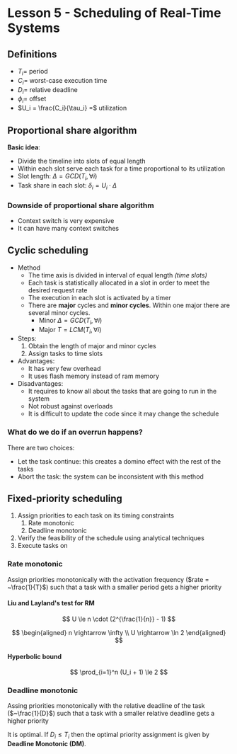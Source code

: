 # Lesson 5 - Scheduling of Real-Time Systems

## Definitions

- $T_i =$ period
- $C_i =$ worst-case execution time
- $D_i =$ relative deadline
- $\phi_i =$ offset
- $U_i = \frac{C_i}{\tau_i} =$ utilization

## Proportional share algorithm

**Basic idea**:

- Divide the timeline into slots of equal length
- Within each slot serve each task for a time proportional to its utilization
- Slot length: $\Delta = GCD(T_i, \forall i)$
- Task share in each slot: $\delta_i = U_i \cdot \Delta$

### Downside of proportional share algorithm

- Context switch is very expensive
- It can have many context switches

## Cyclic scheduling

- Method
  - The time axis is divided in interval of equal length *(time slots)*
  - Each task is statistically allocated in a slot in order to meet the desired request rate
  - The execution in each slot is activated by a timer
  - There are **major** cycles and **minor cycles**. Within one major there are several minor cycles.
    - Minor $\Delta = GCD(T_i, \forall i)$
    - Major $T = LCM(T_i, \forall i)$
- Steps:
  1. Obtain the length of major and minor cycles
  2. Assign tasks to time slots
- Advantages:
  - It has very few overhead
  - It uses flash memory instead of ram memory
- Disadvantages:
  - It requires to know all about the tasks that are going to run in the system
  - Not robust against overloads
  - It is difficult to update the code since it may change the schedule

### What do we do if an overrun happens?
There are two choices:

- Let the task continue: this creates a domino effect with the rest of the tasks
- Abort the task: the system can be inconsistent with this method

## Fixed-priority scheduling

1. Assign priorities to each task on its timing constraints
   1. Rate monotonic
   2. Deadline monotonic
2. Verify the feasibility of the schedule using analytical techniques
3. Execute tasks on 

### Rate monotonic
Assign priorities monotonically with the activation frequency ($rate = ~\frac{1}{T}$) such that a task with a smaller period gets a higher priority

#### Liu and Layland's test for RM

$$
U \le n \cdot (2^{\frac{1}{n}} - 1)
$$

$$
\begin{aligned}
    n \rightarrow \infty \\
    U \rightarrow \ln 2
\end{aligned}
$$

#### Hyperbolic bound

$$
\prod_{i=1}^n (U_i + 1) \le 2
$$

### Deadline monotonic
Assing priorities monotonically with the relative deadline of the task ($~\frac{1}{D}$) such that a task with a smaller relative deadline gets a higher priority

It is optimal. If $D_i \le T_i$ then the optimal priority assignment is given by **Deadline Monotonic (DM)**.





